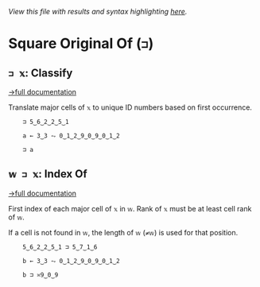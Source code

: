 *View this file with results and syntax highlighting [here](https://saltytine.github.io/BQN/help/classify_indexof.html).*

# Square Original Of (`⊐`)

## `⊐ 𝕩`: Classify
[→full documentation](../doc/selfcmp.md#classify)

Translate major cells of `𝕩` to unique ID numbers based on first occurrence.

        ⊐ 5‿6‿2‿2‿5‿1

        a ← 3‿3 ⥊ 0‿1‿2‿9‿0‿9‿0‿1‿2

        ⊐ a



## `𝕨 ⊐ 𝕩`: Index Of
[→full documentation](../doc/search.md#index-of)

First index of each major cell of `𝕩` in `𝕨`. Rank of `𝕩` must be at least cell rank of `𝕨`.

If a cell is not found in `𝕨`, the length of `𝕨` (`≠𝕨`) is used for that position.

        5‿6‿2‿2‿5‿1 ⊐ 5‿7‿1‿6

        b ← 3‿3 ⥊ 0‿1‿2‿9‿0‿9‿0‿1‿2

        b ⊐ ≍9‿0‿9
